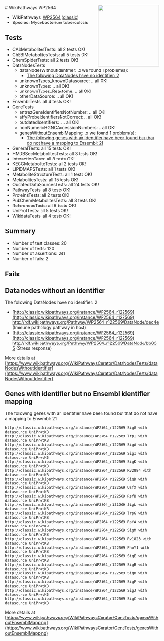 <img style="float: right; width: 200px" src="https://upload.wikimedia.org/wikipedia/commons/thumb/8/83/Wplogo_with_text_500.png/640px-Wplogo_with_text_500.png" />
# WikiPathways WP2564

* WikiPathways: [WP2564](https://wikipathways.org/pathways/WP2564) ([classic](https://classic.wikipathways.org/instance/WP2564))
* Species: Mycobacterium tuberculosis
## Tests
* CASMetabolitesTests: all 2 tests OK!
* ChEBIMetabolitesTests: all 5 tests OK!
* ChemSpiderTests: all 2 tests OK!
* DataNodesTests
    * dataNodesWithoutIdentifier: .x we found 1 problem(s):
        * [The following DataNodes have no identifier: 2](#d2d32fa1)
    * unknownTypes_knownDatasource: .. all OK!
    * unknownTypes: .. all OK!
    * unknownTypes_Reactome: .. all OK!
    * otherDataSource: .. all OK!
* EnsemblTests: all 4 tests OK!
* GeneTests
    * entrezGeneIdentifiersNotNumber: .. all OK!
    * affyProbeIdentifiersNotCorrect: .. all OK!
    * outdatedIdentifiers: .... all OK!
    * nonNumericHGNCAccessionNumbers: .. all OK!
    * genesWithoutEnsemblMapping: .x we found 1 problem(s):
        * [The following genes with an identifier have been found but that do not have a mapping to Ensembl: 21](#c4e5432d)
* GeneralTests: all 15 tests OK!
* HMDBSecMetabolitesTests: all 3 tests OK!
* InteractionTests: all 8 tests OK!
* KEGGMetaboliteTests: all 2 tests OK!
* LIPIDMAPSTests: all 1 tests OK!
* MetaboliteStructureTests: all 1 tests OK!
* MetabolitesTests: all 15 tests OK!
* OudatedDataSourcesTests: all 24 tests OK!
* PathwayTests: all 8 tests OK!
* ProteinsTests: all 2 tests OK!
* PubChemMetabolitesTests: all 3 tests OK!
* ReferencesTests: all 6 tests OK!
* UniProtTests: all 5 tests OK!
* WikidataTests: all 4 tests OK!


## Summary

* Number of test classes: 20
* Number of tests: 120
* Number of assertions: 241
* Number of fails: 2

## Fails

<a name="d2d32fa1" />

## Data nodes without an identifier

The following DataNodes have no identifier: 2

* [http://classic.wikipathways.org/instance/WP2564_r122569](http://classic.wikipathways.org/instance/WP2564_r122569) http://rdf.wikipathways.org/Pathway/WP2564_r122569/DataNode/dec4e (Immune pathology pathway in host)
* [http://classic.wikipathways.org/instance/WP2564_r122569](http://classic.wikipathways.org/instance/WP2564_r122569) http://rdf.wikipathways.org/Pathway/WP2564_r122569/DataNode/bb835 (Stress response)


More details at [https://www.wikipathways.org/WikiPathwaysCurator/DataNodesTests/dataNodesWithoutIdentifier](https://www.wikipathways.org/WikiPathwaysCurator/DataNodesTests/dataNodesWithoutIdentifier)

<a name="c4e5432d" />

## Genes with identifier but no Ensembl identifier mapping

The following genes with an identifier have been found but that do not have a mapping to Ensembl: 21
```
http://classic.wikipathways.org/instance/WP2564_r122569 SigG with datasource UniProtKB
http://classic.wikipathways.org/instance/WP2564_r122569 lrpI with datasource UniProtKB
http://classic.wikipathways.org/instance/WP2564_r122569 SigA with datasource UniProtKB
http://classic.wikipathways.org/instance/WP2564_r122569 SigI with datasource UniProtKB
http://classic.wikipathways.org/instance/WP2564_r122569 SigK with datasource UniProtKB
http://classic.wikipathways.org/instance/WP2564_r122569 Rv2884 with datasource UniProtKB
http://classic.wikipathways.org/instance/WP2564_r122569 SigD with datasource UniProtKB
http://classic.wikipathways.org/instance/WP2564_r122569 UsfX with datasource UniProtKB
http://classic.wikipathways.org/instance/WP2564_r122569 RsfB with datasource UniProtKB
http://classic.wikipathways.org/instance/WP2564_r122569 SigL with datasource UniProtKB
http://classic.wikipathways.org/instance/WP2564_r122569 lrpG with datasource UniProtKB
http://classic.wikipathways.org/instance/WP2564_r122569 RsfA with datasource UniProtKB
http://classic.wikipathways.org/instance/WP2564_r122569 SigM with datasource UniProtKB
http://classic.wikipathways.org/instance/WP2564_r122569 Rv1823 with datasource UniProtKB
http://classic.wikipathways.org/instance/WP2564_r122569 PhoY1 with datasource UniProtKB
http://classic.wikipathways.org/instance/WP2564_r122569 SigE with datasource UniProtKB
http://classic.wikipathways.org/instance/WP2564_r122569 SigB with datasource UniProtKB
http://classic.wikipathways.org/instance/WP2564_r122569 SigH with datasource UniProtKB
http://classic.wikipathways.org/instance/WP2564_r122569 SigF with datasource UniProtKB
http://classic.wikipathways.org/instance/WP2564_r122569 SigJ with datasource UniProtKB
http://classic.wikipathways.org/instance/WP2564_r122569 SigC with datasource UniProtKB
```

More details at [https://www.wikipathways.org/WikiPathwaysCurator/GeneTests/genesWithoutEnsemblMapping](https://www.wikipathways.org/WikiPathwaysCurator/GeneTests/genesWithoutEnsemblMapping)


